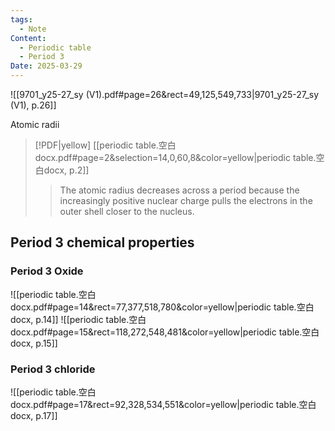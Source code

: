 ```yaml
---
tags:
  - Note
Content:
  - Periodic table
  - Period 3
Date: 2025-03-29
---
```

![[9701_y25-27_sy (V1).pdf#page=26&rect=49,125,549,733|9701_y25-27_sy (V1), p.26]]

Atomic radii
> [!PDF|yellow] [[periodic table.空白docx.pdf#page=2&selection=14,0,60,8&color=yellow|periodic table.空白docx, p.2]]
> > The atomic radius decreases across a period because the increasingly positive nuclear charge pulls the electrons in the outer shell closer to the nucleus.

## Period 3 chemical properties

### Period 3 Oxide
![[periodic table.空白docx.pdf#page=14&rect=77,377,518,780&color=yellow|periodic table.空白docx, p.14]]
![[periodic table.空白docx.pdf#page=15&rect=118,272,548,481&color=yellow|periodic table.空白docx, p.15]]
### Period 3 chloride
![[periodic table.空白docx.pdf#page=17&rect=92,328,534,551&color=yellow|periodic table.空白docx, p.17]]